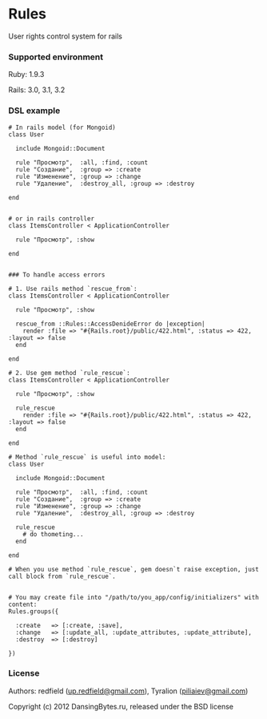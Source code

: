 Rules
=====

User rights control system for rails


### Supported environment

Ruby:   1.9.3

Rails:  3.0, 3.1, 3.2


### DSL example

    # In rails model (for Mongoid)
    class User

      include Mongoid::Document

      rule "Просмотр",  :all, :find, :count
      rule "Создание",  :group => :create
      rule "Изменение", :group => :change
      rule "Удаление",  :destroy_all, :group => :destroy

    end


    # or in rails controller
    class ItemsController < ApplicationController

      rule "Просмотр", :show

    end


    ### To handle access errors

    # 1. Use rails method `rescue_from`:
    class ItemsController < ApplicationController

      rule "Просмотр", :show

      rescue_from ::Rules::AccessDenideError do |exception|
        render :file => "#{Rails.root}/public/422.html", :status => 422, :layout => false
      end

    end

    # 2. Use gem method `rule_rescue`:
    class ItemsController < ApplicationController

      rule "Просмотр", :show

      rule_rescue
        render :file => "#{Rails.root}/public/422.html", :status => 422, :layout => false
      end

    end

    # Method `rule_rescue` is useful into model:
    class User

      include Mongoid::Document

      rule "Просмотр",  :all, :find, :count
      rule "Создание",  :group => :create
      rule "Изменение", :group => :change
      rule "Удаление",  :destroy_all, :group => :destroy

      rule_rescue
        # do thometing...
      end

    end

    # When you use method `rule_rescue`, gem doesn`t raise exception, just call block from `rule_rescue`.


    # You may create file into "/path/to/you_app/config/initializers" with content:
    Rules.groups({

      :create   => [:create, :save],
      :change   => [:update_all, :update_attributes, :update_attribute],
      :destroy  => [:destroy]

    })


### License

Authors: redfield (up.redfield@gmail.com), Tyralion (piliaiev@gmail.com)

Copyright (c) 2012 DansingBytes.ru, released under the BSD license